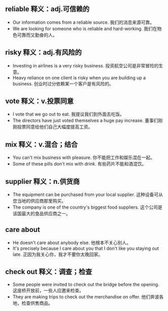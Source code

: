 ## reliable 释义：adj.可信赖的
* Our information comes from a reliable source. 我们的消息来源可靠。
* We are looking for someone who is reliable and hard-working. 我们在物色可靠而又勤奋的人。

## risky 释义：adj.有风险的
* Investing in airlines is a very risky business. 投资航空公司是非常冒险的生意。
* Heavy reliance on one client is risky when you are building up a business. 创业时过分依赖某一个客户是有风险的。

## vote 释义：v.投票同意
* I vote that we go out to eat. 我提议我们到外面去吃饭。
* The directors have just voted themselves a huge pay increase. 董事们刚刚投票同意给他们自己大幅度提高工资。

## mix 释义：v.混合；结合
* You can't mix business with pleasure. 你不能把工作和娱乐混在一起。
* Some of these pills don't mix with drink. 有些药片不能和酒混饮。

## supplier 释义：n.供货商
* The equipment can be purchased from your local supplier. 这种设备可从您当地的供应商那里购买。
* The company is one of the country's biggest food suppliers. 这个公司是该国最大的食品供应商之一。

## care about 
* He doesn't care about anybody else. 他根本不关心别人。
* It's precisely because I care about you that I don't like you staying out late. 正因为我关心你，我才不要你太晚回家。

## check out 释义：调查；检查
* Some people were invited to check out the bridge before the opening. 这座桥开放前，一些人应邀来检查。
* They are making trips to check out the merchandise on offer. 他们奔波各地，检查供售商品。
